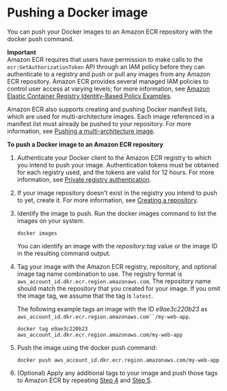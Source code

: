 # Pushing a Docker image<a name="docker-push-ecr-image"></a>

You can push your Docker images to an Amazon ECR repository with the docker push command\.

**Important**  
Amazon ECR requires that users have permission to make calls to the `ecr:GetAuthorizationToken` API through an IAM policy before they can authenticate to a registry and push or pull any images from any Amazon ECR repository\. Amazon ECR provides several managed IAM policies to control user access at varying levels; for more information, see [Amazon Elastic Container Registry Identity\-Based Policy Examples](security_iam_id-based-policy-examples.md)\.

Amazon ECR also supports creating and pushing Docker manifest lists, which are used for multi\-architecture images\. Each image referenced in a manifest list must already be pushed to your repository\. For more information, see [Pushing a multi\-architecture image](docker-push-multi-architecture-image.md)\.

**To push a Docker image to an Amazon ECR repository**

1. Authenticate your Docker client to the Amazon ECR registry to which you intend to push your image\. Authentication tokens must be obtained for each registry used, and the tokens are valid for 12 hours\. For more information, see [Private registry authentication](registry_auth.md)\.

1. If your image repository doesn't exist in the registry you intend to push to yet, create it\. For more information, see [Creating a repository](repository-create.md)\.

1. Identify the image to push\. Run the docker images command to list the images on your system\.

   ```
   docker images
   ```

   You can identify an image with the *repository:tag* value or the image ID in the resulting command output\.

1. <a name="image-tag-step"></a>Tag your image with the Amazon ECR registry, repository, and optional image tag name combination to use\. The registry format is `aws_account_id.dkr.ecr.region.amazonaws.com`\. The repository name should match the repository that you created for your image\. If you omit the image tag, we assume that the tag is `latest`\.

   The following example tags an image with the ID *e9ae3c220b23* as `aws_account_id.dkr.ecr.region.amazonaws.com``/my-web-app`\.

   ```
   docker tag e9ae3c220b23 aws_account_id.dkr.ecr.region.amazonaws.com/my-web-app
   ```

1. <a name="image-push-step"></a>Push the image using the docker push command:

   ```
   docker push aws_account_id.dkr.ecr.region.amazonaws.com/my-web-app
   ```

1. \(Optional\) Apply any additional tags to your image and push those tags to Amazon ECR by repeating [Step 4](#image-tag-step) and [Step 5](#image-push-step)\.